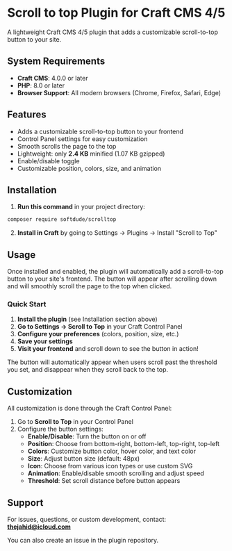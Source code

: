 # Scroll to top Plugin for Craft CMS 4/5

A lightweight Craft CMS 4/5 plugin that adds a customizable scroll-to-top button to your site.

## System Requirements

- **Craft CMS**: 4.0.0 or later
- **PHP**: 8.0 or later
- **Browser Support**: All modern browsers (Chrome, Firefox, Safari, Edge)

## Features

- Adds a customizable scroll-to-top button to your frontend
- Control Panel settings for easy customization
- Smooth scrolls the page to the top
- Lightweight: only **2.4 KB** minified (1.07 KB gzipped)
- Enable/disable toggle
- Customizable position, colors, size, and animation

## Installation

1. **Run this command** in your project directory:

```bash
composer require softdude/scrolltop
```

2. **Install in Craft** by going to Settings → Plugins → Install "Scroll to Top"

## Usage

Once installed and enabled, the plugin will automatically add a scroll-to-top button to your site's frontend. The button will appear after scrolling down and will smoothly scroll the page to the top when clicked.

### Quick Start

1. **Install the plugin** (see Installation section above)
2. **Go to Settings → Scroll to Top** in your Craft Control Panel
3. **Configure your preferences** (colors, position, size, etc.)
4. **Save your settings**
5. **Visit your frontend** and scroll down to see the button in action!

The button will automatically appear when users scroll past the threshold you set, and disappear when they scroll back to the top.

## Customization

All customization is done through the Craft Control Panel:

1. Go to **Scroll to Top** in your Control Panel
2. Configure the button settings:
   - **Enable/Disable**: Turn the button on or off
   - **Position**: Choose from bottom-right, bottom-left, top-right, top-left
   - **Colors**: Customize button color, hover color, and text color
   - **Size**: Adjust button size (default: 48px)
   - **Icon**: Choose from various icon types or use custom SVG
   - **Animation**: Enable/disable smooth scrolling and adjust speed
   - **Threshold**: Set scroll distance before button appears
   
## Support

For issues, questions, or custom development, contact: **thejahid@icloud.com**

You can also create an issue in the plugin repository. 